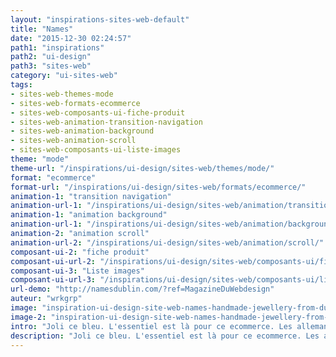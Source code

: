 ```yaml
---
layout: "inspirations-sites-web-default"
title: "Names"
date: "2015-12-30 02:24:57"
path1: "inspirations"
path2: "ui-design"
path3: "sites-web"
category: "ui-sites-web"
tags:
- sites-web-themes-mode
- sites-web-formats-ecommerce
- sites-web-composants-ui-fiche-produit
- sites-web-animation-transition-navigation
- sites-web-animation-background
- sites-web-animation-scroll
- sites-web-composants-ui-liste-images
theme: "mode"
theme-url: "/inspirations/ui-design/sites-web/themes/mode/"
format: "ecommerce"
format-url: "/inspirations/ui-design/sites-web/formats/ecommerce/"
animation-1: "transition navigation"
animation-url-1: "/inspirations/ui-design/sites-web/animation/transition-navigation/"
animation-1: "animation background"
animation-url-1: "/inspirations/ui-design/sites-web/animation/background/"
animation-2: "animation scroll"
animation-url-2: "/inspirations/ui-design/sites-web/animation/scroll/"
composant-ui-2: "fiche produit"
composant-ui-url-2: "/inspirations/ui-design/sites-web/composants-ui/fiche-produit/"
composant-ui-3: "Liste images"
composant-ui-url-3: "/inspirations/ui-design/sites-web/composants-ui/liste-images/"
url-demo: "http://namesdublin.com/?ref=MagazineDuWebdesign"
auteur: "wrkgrp"
image: "inspiration-ui-design-site-web-names-handmade-jewellery-from-dublin-1.jpg"
image-2: "inspiration-ui-design-site-web-names-handmade-jewellery-from-dublin-2.jpg"
intro: "Joli ce bleu. L'essentiel est là pour ce ecommerce. Les allemands capture ce principe en trois mois : Weniger aber besser. En anglais : less is better."
description: "Joli ce bleu. L'essentiel est là pour ce ecommerce. Les allemands capture ce principe en trois mois : Weniger aber besser. En anglais : less is better."
---
```

